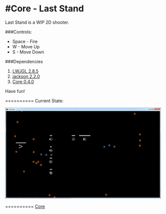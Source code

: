 #Core - Last Stand
==========

Last Stand is a WIP 2D shooter.

###Controls:
* Space - Fire
* W - Move Up
* S - Move Down

###Dependencies
1. [LWJGL 2.8.5](http://www.lwjgl.org)
2. [jackson 2.2.0](http://jackson.codehaus.org)
3. [Core 0.4.0](http://www.github.com/jgefroh/core)

Have fun!

==========
Current State:

![Enemies](/ss/15JUN13.png)

==========
[Core](https://github.com/JGefroh/core)
